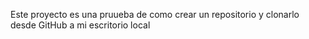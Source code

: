 Este proyecto es una pruueba de como crear un repositorio y clonarlo desde GitHub a mi escritorio local
